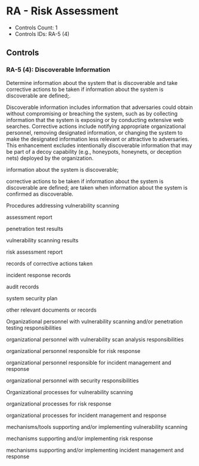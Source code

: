 # RA - Risk Assessment

* Controls Count: 1
* Controls IDs: RA-5 (4)

## Controls

### RA-5 (4): Discoverable Information

Determine information about the system that is discoverable and take corrective actions to be taken if information about the system is discoverable are defined;.

Discoverable information includes information that adversaries could obtain without compromising or breaching the system, such as by collecting information that the system is exposing or by conducting extensive web searches. Corrective actions include notifying appropriate organizational personnel, removing designated information, or changing the system to make the designated information less relevant or attractive to adversaries. This enhancement excludes intentionally discoverable information that may be part of a decoy capability (e.g., honeypots, honeynets, or deception nets) deployed by the organization.

information about the system is discoverable;

 corrective actions to be taken if information about the system is discoverable are defined; are taken when information about the system is confirmed as discoverable.

Procedures addressing vulnerability scanning

assessment report

penetration test results

vulnerability scanning results

risk assessment report

records of corrective actions taken

incident response records

audit records

system security plan

other relevant documents or records

Organizational personnel with vulnerability scanning and/or penetration testing responsibilities

organizational personnel with vulnerability scan analysis responsibilities

organizational personnel responsible for risk response

organizational personnel responsible for incident management and response

organizational personnel with security responsibilities

Organizational processes for vulnerability scanning

organizational processes for risk response

organizational processes for incident management and response

mechanisms/tools supporting and/or implementing vulnerability scanning

mechanisms supporting and/or implementing risk response

mechanisms supporting and/or implementing incident management and response


